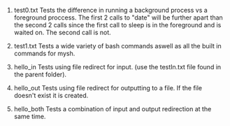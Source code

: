 1) test0.txt
	Tests the difference in running a background process vs a foreground proccess.
	The first 2 calls to "date" will be further apart than the second 2 calls since the first call 
	to sleep is in the foreground and is waited on. The second call is not.

2) test1.txt
	Tests a wide variety of bash commands aswell as all the built in commands for mysh.

3) hello_in
	Tests using file redirect for input. (use the testIn.txt file found in the parent folder).

4) hello_out
	Tests using file redirect for outputting to a file. If the file doesn't exist it is created.

5) hello_both
	Tests a combination of input and output redirection at the same time.